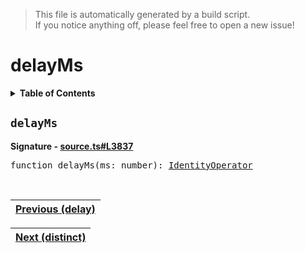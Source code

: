 > This file is automatically generated by a build script.<br>If you notice anything off, please feel free to open a new issue!

# delayMs

<details><summary><b>Table of Contents</b></summary>

1. [<code>delayMs</code>](#delayMs)</details>

## <a name="delayMs"></a><code>delayMs</code>

<b>Signature - [source.ts#L3837](..\/..\/packages\/core\/src\/source.ts#L3837)</b>

<pre>function delayMs(ms: number): <a href="001-IdentityOperator.md#IdentityOperator">IdentityOperator</a></pre><br>

| [Previous \(delay\)](019-delay.md#readme) |
| --- |

<div align="right">

| [Next \(distinct\)](021-distinct.md#readme) |
| --- |
</div>
